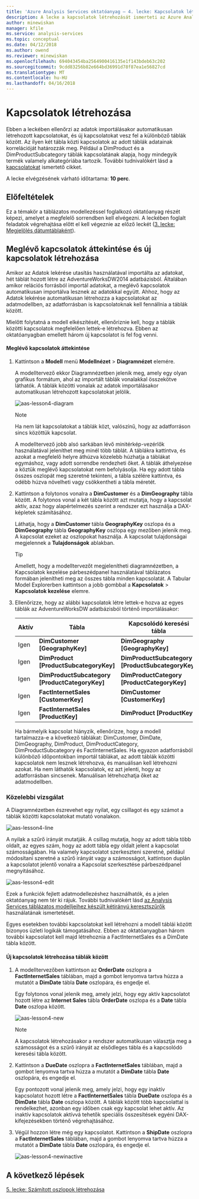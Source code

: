 ```yaml
---
title: 'Azure Analysis Services oktatóanyag – 4. lecke: Kapcsolatok létrehozása | Microsoft Docs'
description: A lecke a kapcsolatok létrehozását ismerteti az Azure Analysis Services oktatóprojektjében.
author: minewiskan
manager: kfile
ms.service: analysis-services
ms.topic: conceptual
ms.date: 04/12/2018
ms.author: owend
ms.reviewer: minewiskan
ms.openlocfilehash: 694043454ba2564900416135e1f143bdeb63c202
ms.sourcegitcommit: 9cdd83256b82e664bd36991d78f87ea1e56827cd
ms.translationtype: MT
ms.contentlocale: hu-HU
ms.lasthandoff: 04/16/2018
---
```

# <a name="create-relationships"></a>Kapcsolatok létrehozása

Ebben a leckében ellenőrzi az adatok importálásakor automatikusan létrehozott kapcsolatokat, és új kapcsolatokat vesz fel a különböző táblák között. Az ilyen két tábla közti kapcsolatok az adott táblák adatainak korrelációját határozzák meg. Például a DimProduct és a DimProductSubcategory táblák kapcsolatának alapja, hogy mindegyik termék valamely alkategóriába tartozik. További tudnivalókért lásd a [kapcsolatokat](https://docs.microsoft.com/sql/analysis-services/tabular-models/relationships-ssas-tabular) ismertető cikket.
  
A lecke elvégzésének várható időtartama: **10 perc**.  
  
## <a name="prerequisites"></a>Előfeltételek  
Ez a témakör a táblázatos modellezéssel foglalkozó oktatóanyag részét képezi, amelyet a megfelelő sorrendben kell elvégezni. A leckében foglalt feladatok végrehajtása előtt el kell végeznie az előző leckét ([3. lecke: Megjelölés dátumtáblaként](../tutorials/aas-lesson-3-mark-as-date-table.md)). 
  
## <a name="review-existing-relationships-and-add-new-relationships"></a>Meglévő kapcsolatok áttekintése és új kapcsolatok létrehozása  
Amikor az Adatok lekérése utasítás használatával importálta az adatokat, hét táblát hozott létre az AdventureWorksDW2014 adatbázisból. Általában amikor relációs forrásból importál adatokat, a meglévő kapcsolatok automatikusan importálva lesznek az adatokkal együtt. Ahhoz, hogy az Adatok lekérése automatikusan létrehozza a kapcsolatokat az adatmodellben, az adatforrásban is kapcsolatoknak kell fennállnia a táblák között.

Mielőtt folytatná a modell elkészítését, ellenőriznie kell, hogy a táblák közötti kapcsolatok megfelelően lettek-e létrehozva. Ebben az oktatóanyagban emellett három új kapcsolatot is fel fog venni.  

  
#### <a name="to-review-existing-relationships"></a>Meglévő kapcsolatok áttekintése  
  
1.  Kattintson a **Modell** menü **Modellnézet** > **Diagramnézet** elemére.  

    A modelltervező ekkor Diagramnézetben jelenik meg, amely egy olyan grafikus formátum, ahol az importált táblák vonalakkal összekötve láthatók. A táblák közötti vonalak az adatok importálásakor automatikusan létrehozott kapcsolatokat jelölik.
    
    ![aas-lesson4-diagram](../tutorials/media/aas-lesson4-diagram.png)
  
    > [!NOTE]
    > Ha nem lát kapcsolatokat a táblák közt, valószínű, hogy az adatforráson sincs közöttük kapcsolat.

    A modelltervező jobb alsó sarkában lévő minitérkép-vezérlők használatával jeleníthet meg minél több táblát. A táblákra kattintva, és azokat a megfelelő helyre áthúzva közelebb húzhatja a táblákat egymáshoz, vagy adott sorrendbe rendezheti őket. A táblák áthelyezése a köztük meglévő kapcsolatokat nem befolyásolja. Ha egy adott tábla összes oszlopát meg szeretné tekinteni, a tábla szélére kattintva, és odébb húzva növelheti vagy csökkentheti a tábla méretét.  
  
2.  Kattintson a folytonos vonalra a **DimCustomer** és a **DimGeography** tábla között. A folytonos vonal a két tábla között azt mutatja, hogy a kapcsolat aktív, azaz hogy alapértelmezés szerint a rendszer ezt használja a DAX-képletek számításához.  
  
    Láthatja, hogy a **DimCustomer** tábla **GeographyKey** oszlopa és a **DimGeography** tábla **GeographyKey** oszlopa egy mezőben jelenik meg. A kapcsolat ezeket az oszlopokat használja. A kapcsolat tulajdonságai megjelennek a **Tulajdonságok** ablakban.  
  
    > [!TIP]  
    > Amellett, hogy a modelltervezőt megjelenítheti diagramnézetben, a Kapcsolatok kezelése párbeszédpanel használatával táblázatos formában jelenítheti meg az összes tábla minden kapcsolatát. A Tabular Model Explorerben kattintson a jobb gombbal a **Kapcsolatok** > **Kapcsolatok kezelése** elemre.
  
3.  Ellenőrizze, hogy az alábbi kapcsolatok létre lettek-e hozva az egyes táblák az AdventureWorksDW adatbázisból történő importálásakor:  
  
    |Aktív|Tábla|Kapcsolódó keresési tábla|  
    |----------|---------|------------------------|  
    |Igen|**DimCustomer [GeographyKey]**|**DimGeography [GeographyKey]**|  
    |Igen|**DimProduct [ProductSubcategoryKey]**|**DimProductSubcategory [ProductSubcategoryKey]**|  
    |Igen|**DimProductSubcategory [ProductCategoryKey]**|**DimProductCategory [ProductCategoryKey]**|  
    |Igen|**FactInternetSales [CustomerKey]**|**DimCustomer [CustomerKey]**|  
    |Igen|**FactInternetSales [ProductKey]**|**DimProduct [ProductKey]**|  
  
    Ha bármelyik kapcsolat hiányzik, ellenőrizze, hogy a modell tartalmazza-e a következő táblákat: DimCustomer, DimDate, DimGeography, DimProduct, DimProductCategory, DimProductSubcategory és FactInternetSales. Ha egyazon adatforrásból különböző időpontokban importál táblákat, az adott táblák közötti kapcsolatok nem lesznek létrehozva, és manuálisan kell létrehozni azokat. Ha nem láthatók kapcsolatok, ez azt jelenti, hogy az adatforrásban sincsenek. Manuálisan létrehozhatja őket az adatmodellben.

### <a name="take-a-closer-look"></a>Közelebbi vizsgálat
A Diagramnézetben észrevehet egy nyilat, egy csillagot és egy számot a táblák közötti kapcsolatokat mutató vonalakon.

![aas-lesson4-line](../tutorials/media/aas-lesson4-line.png)

A nyilak a szűrő irányát mutatják. A csillag mutatja, hogy az adott tábla több oldalt, az egyes szám, hogy az adott tábla egy oldalt jelent a kapcsolat számosságában. Ha valamely kapcsolatot szerkeszteni szeretné, például módosítani szeretné a szűrő irányát vagy a számosságot, kattintson duplán a kapcsolatot jelentő vonalra a Kapcsolat szerkesztése párbeszédpanel megnyitásához.

![aas-lesson4-edit](../tutorials/media/aas-lesson4-edit.png)

Ezek a funkciók fejlett adatmodellezéshez használhatók, és a jelen oktatóanyag nem tér ki rájuk. További tudnivalókért lásd [az Analysis Services táblázatos modelljeihez készült kétirányú keresztszűrők](https://docs.microsoft.com/sql/analysis-services/tabular-models/bi-directional-cross-filters-tabular-models-analysis-services) használatának ismertetését.

Egyes esetekben további kapcsolatokat kell létrehozni a modell táblái között bizonyos üzleti logikák támogatásához. Ebben az oktatóanyagban három további kapcsolatot kell majd létrehoznia a FactInternetSales és a DimDate tábla között.  
  
#### <a name="to-add-new-relationships-between-tables"></a>Új kapcsolatok létrehozása táblák között  
  
1.  A modelltervezőben kattintson az **OrderDate** oszlopra a **FactInternetSales** táblában, majd a gombot lenyomva tartva húzza a mutatót a **DimDate** tábla **Date** oszlopára, és engedje el.  

    Egy folytonos vonal jelenik meg, amely jelzi, hogy egy aktív kapcsolatot hozott létre az **Internet Sales** tábla **OrderDate** oszlopa és a **Date** tábla **Date** oszlopa között. 
  
      ![aas-lesson4-new](../tutorials/media/aas-lesson4-new.png) 
  
    > [!NOTE]  
    > A kapcsolatok létrehozásakor a rendszer automatikusan választja meg a számosságot és a szűrő irányát az elsődleges tábla és a kapcsolódó keresési tábla között.  
  
2.  Kattintson a **DueDate** oszlopra a **FactInternetSales** táblában, majd a gombot lenyomva tartva húzza a mutatót a **DimDate** tábla **Date** oszlopára, és engedje el.  
  
    Egy pontozott vonal jelenik meg, amely jelzi, hogy egy inaktív kapcsolatot hozott létre a **FactInternetSales** tábla **DueDate** oszlopa és a **DimDate** tábla **Date** oszlopa között. A táblák között több kapcsolattal is rendelkezhet, azonban egy időben csak egy kapcsolat lehet aktív. Az inaktív kapcsolatok aktívvá tehetők speciális összesítések egyéni DAX-kifejezésekben történő végrehajtásához.  
  
3.  Végül hozzon létre még egy kapcsolatot. Kattintson a **ShipDate** oszlopra a **FactInternetSales** táblában, majd a gombot lenyomva tartva húzza a mutatót a **DimDate** tábla **Date** oszlopára, és engedje el.  
    
     ![aas-lesson4-newinactive](../tutorials/media/aas-lesson4-newinactive.png)
  
## <a name="whats-next"></a>A következő lépések
[5. lecke: Számított oszlopok létrehozása](../tutorials/aas-lesson-5-create-calculated-columns.md)
  
  
  
